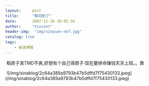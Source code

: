 ```yaml
---
layout:     post
title:      "郁闷到了"
date:       2007-12-28 20:05:34
author:     "Vincent"
header-img:  "img/xinyuan-no7.jpg"
catalog: true
tags:
    - 新浪博客
---
```




 租房子真TMD不爽,好想有个自己得房子·现在要拼命赚钱天天上班。。靠

<img>
![/img/sinablog/2c64a389a9793b47b5dffd7f75430133.jpeg](/img/sinablog/2c64a389a9793b47b5dffd7f75430133.jpeg)



